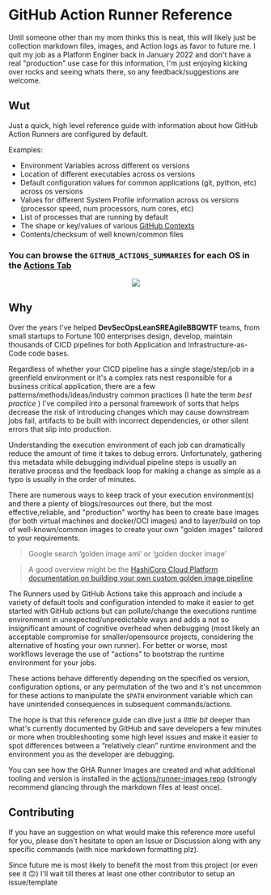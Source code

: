 # GitHub Action Runner Reference


Until someone other than my mom thinks this is neat, this will likely just be collection markdown files, images, and Action logs as favor
to future me. I quit my job as a Platform Enginer back in January 2022 and don't have a real "production" use case for this information, I'm just enjoying kicking over rocks and seeing whats there, so any feedback/suggestions are welcome.

## Wut

Just a quick, high level reference guide with information about how GitHub Action Runners are configured by default.

Examples:
* Environment Variables across different os versions
* Location of different executables across os versions
* Default configuration values for common applications (git, python, etc) across os versions
* Values for different System Profile information across os versions (processor speed, num processors, num cores, etc)
* List of processes that are running by default
* The shape or key/values of various [GitHub Contexts](https://docs.github.com/en/actions/learn-github-actions/contexts)
* Contents/checksum of well known/common files


### You can browse the `GITHUB_ACTIONS_SUMMARIES` for each OS in the [**Actions** Tab](https://github.com/deric4/github-action-runner-reference/actions/runs/3231252859)

<p align="center">
  <a href="https://github.com/deric4/github-action-runner-reference/actions/runs/3231252859">
  <img src="https://github.com/deric4/blobs/blob/main/gif-ghar-mess-around.gif"/>
  </a>
</p>

## Why

Over the years I've helped **DevSecOpsLeanSREAgileBBQWTF** teams, from small startups to Fortune 100 enterprises design, develop, maintain thousands of CICD pipelines for both Application and Infrastructure-as-Code code bases.

Regardless of whether your CICD pipeline has a single stage/step/job in a greenfield environment or it's a complex rats nest responsible for a business critical application, there are a few patterns/methods/ideas/industry common practices (I hate the term _best practice_ ) I've compiled into a personal framework of sorts that helps decrease the risk of introducing changes which may cause downstream jobs fail, artifacts to be built with incorrect dependencies, or other silent errors that slip into production.

Understanding the execution environment of each job can dramatically reduce the amount of time it takes to debug errors. Unfortunately, gathering this metadata while debugging individual pipeline steps is usually an iterative process and the feedback loop for making a change as simple as a typo is usually in the order of minutes.

There are numerous ways to keep track of your execution environment(s) and there a plenty of blogs/resources out there, but the most effective,reliable, and "production" worthy has been to create base images (for both virtual machines and docker/OCI images) and to layer/build on top of well-known/common images to create your own "golden images" tailored to your requirements.

> Google search ‘golden image ami’ or ‘golden docker image’

> A good overview might be the [HashiCorp Cloud Platform documentation on building your own custom golden image pipeline](https://learn.hashicorp.com/tutorials/packer/golden-image-with-hcp-packer?in=packer/cloud-production)

The Runners used by GitHub Actions take this approach and include a variety of default tools and configuration intended to make it easier to get started with GitHub actions but can pollute/change the executions runtime environment in unexpected/unpredictable ways and adds a not so insignificant amount of cognitive overhead when debugging (most likely an acceptable compromise for smaller/opensource projects, considering the alternative of hosting your own runner). For better or worse, most workflows leverage the use of “actions” to bootstrap the runtime environment for your jobs.


These actions behave differently depending on the specified os version, configuration options, or any permutation of the two and it's not uncommon for these actions to manipulate the `$PATH` environment variable which can have unintended consequences in subsequent commands/actions.

The hope is that this reference guide can dive just a _little bit_ deeper than what's currently documented by GitHub and save developers a few minutes or more when troubleshooting some high level issues and make it easier to spot differences between a “relatively clean” runtime environment and the environment you as the developer are debugging.

You can see how the GHA Runner Images are created and what additional tooling and version is installed in the [actions/runner-images repo](https://github.com/actions/runner-images) (strongly recommend glancing through the markdown files at least once).

## Contributing

If you have an suggestion on what would make this reference more useful for you, please don't hesitate to open an Issue or Discussion along with any specific commands (with nice markdown formatting plz).

Since future me is most likely to benefit the most from this project (or even see it :upside_down_face:) I'll wait till theres at least one other contributor to setup an issue/template
